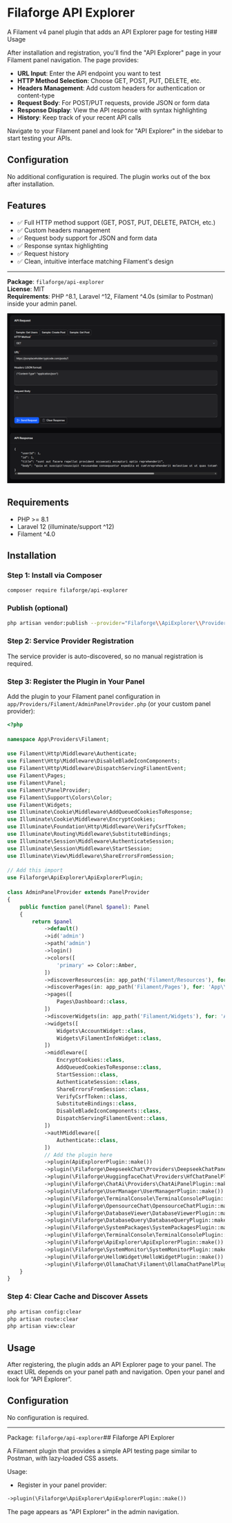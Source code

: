 # Filaforge API Explorer

A Filament v4 panel plugin that adds an API Explorer page for testing H## Usage

After installation and registration, you'll find the "API Explorer" page in your Filament panel navigation. The page provides:

- **URL Input**: Enter the API endpoint you want to test
- **HTTP Method Selection**: Choose GET, POST, PUT, DELETE, etc.
- **Headers Management**: Add custom headers for authentication or content-type
- **Request Body**: For POST/PUT requests, provide JSON or form data
- **Response Display**: View the API response with syntax highlighting
- **History**: Keep track of your recent API calls

Navigate to your Filament panel and look for "API Explorer" in the sidebar to start testing your APIs.

## Configuration

No additional configuration is required. The plugin works out of the box after installation.

## Features

- ✅ Full HTTP method support (GET, POST, PUT, DELETE, PATCH, etc.)
- ✅ Custom headers management
- ✅ Request body support for JSON and form data
- ✅ Response syntax highlighting
- ✅ Request history
- ✅ Clean, intuitive interface matching Filament's design

---

**Package**: `filaforge/api-explorer`  
**License**: MIT  
**Requirements**: PHP ^8.1, Laravel ^12, Filament ^4.0s (similar to Postman) inside your admin panel.

![Screenshot](screenshot.png)

## Requirements
- PHP >= 8.1
- Laravel 12 (illuminate/support ^12)
- Filament ^4.0

## Installation

### Step 1: Install via Composer
```bash
composer require filaforge/api-explorer
```

### Publish (optional)

```bash
php artisan vendor:publish --provider="Filaforge\\ApiExplorer\\Providers\\ApiExplorerServiceProvider"
```

### Step 2: Service Provider Registration
The service provider is auto-discovered, so no manual registration is required.

### Step 3: Register the Plugin in Your Panel
Add the plugin to your Filament panel configuration in `app/Providers/Filament/AdminPanelProvider.php` (or your custom panel provider):

```php
<?php

namespace App\Providers\Filament;

use Filament\Http\Middleware\Authenticate;
use Filament\Http\Middleware\DisableBladeIconComponents;
use Filament\Http\Middleware\DispatchServingFilamentEvent;
use Filament\Pages;
use Filament\Panel;
use Filament\PanelProvider;
use Filament\Support\Colors\Color;
use Filament\Widgets;
use Illuminate\Cookie\Middleware\AddQueuedCookiesToResponse;
use Illuminate\Cookie\Middleware\EncryptCookies;
use Illuminate\Foundation\Http\Middleware\VerifyCsrfToken;
use Illuminate\Routing\Middleware\SubstituteBindings;
use Illuminate\Session\Middleware\AuthenticateSession;
use Illuminate\Session\Middleware\StartSession;
use Illuminate\View\Middleware\ShareErrorsFromSession;

// Add this import
use Filaforge\ApiExplorer\ApiExplorerPlugin;

class AdminPanelProvider extends PanelProvider
{
    public function panel(Panel $panel): Panel
    {
        return $panel
            ->default()
            ->id('admin')
            ->path('admin')
            ->login()
            ->colors([
                'primary' => Color::Amber,
            ])
            ->discoverResources(in: app_path('Filament/Resources'), for: 'App\\Filament\\Resources')
            ->discoverPages(in: app_path('Filament/Pages'), for: 'App\\Filament\\Pages')
            ->pages([
                Pages\Dashboard::class,
            ])
            ->discoverWidgets(in: app_path('Filament/Widgets'), for: 'App\\Filament\\Widgets')
            ->widgets([
                Widgets\AccountWidget::class,
                Widgets\FilamentInfoWidget::class,
            ])
            ->middleware([
                EncryptCookies::class,
                AddQueuedCookiesToResponse::class,
                StartSession::class,
                AuthenticateSession::class,
                ShareErrorsFromSession::class,
                VerifyCsrfToken::class,
                SubstituteBindings::class,
                DisableBladeIconComponents::class,
                DispatchServingFilamentEvent::class,
            ])
            ->authMiddleware([
                Authenticate::class,
            ])
            // Add the plugin here
            ->plugin(ApiExplorerPlugin::make())
            ->plugin(\Filaforge\DeepseekChat\Providers\DeepseekChatPanelPlugin::make())
            ->plugin(\Filaforge\HuggingfaceChat\Providers\HfChatPanelPlugin::make())
            ->plugin(\Filaforge\ChatAi\Providers\ChatAiPanelPlugin::make())
            ->plugin(\Filaforge\UserManager\UserManagerPlugin::make())
            ->plugin(\Filaforge\TerminalConsole\TerminalConsolePlugin::make())
            ->plugin(\Filaforge\OpensourceChat\OpensourceChatPlugin::make())
            ->plugin(\Filaforge\DatabaseViewer\DatabaseViewerPlugin::make())
            ->plugin(\Filaforge\DatabaseQuery\DatabaseQueryPlugin::make())
            ->plugin(\Filaforge\SystemPackages\SystemPackagesPlugin::make())
            ->plugin(\Filaforge\TerminalConsole\TerminalConsolePlugin::make())
            ->plugin(\Filaforge\ApiExplorer\ApiExplorerPlugin::make())
            ->plugin(\Filaforge\SystemMonitor\SystemMonitorPlugin::make())
            ->plugin(\Filaforge\HelloWidget\HelloWidgetPlugin::make())
            ->plugin(\Filaforge\OllamaChat\Filament\OllamaChatPanelPlugin::make());
    }
}
```

### Step 4: Clear Cache and Discover Assets
```bash
php artisan config:clear
php artisan route:clear
php artisan view:clear
```

## Usage
After registering, the plugin adds an API Explorer page to your panel. The exact URL depends on your panel path and navigation. Open your panel and look for “API Explorer”.

## Configuration
No configuration is required.

---
Package: `filaforge/api-explorer`## Filaforge API Explorer

A Filament plugin that provides a simple API testing page similar to Postman, with lazy‑loaded CSS assets.

Usage:

- Register in your panel provider:

```php
->plugin(\Filaforge\ApiExplorer\ApiExplorerPlugin::make())
```

The page appears as "API Explorer" in the admin navigation.


